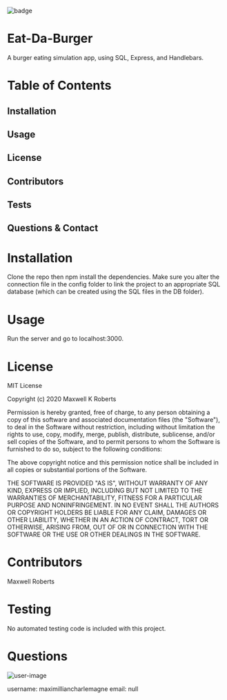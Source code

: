 ![badge](https://img.shields.io/github/languages/top/maximilliancharlemagne/burger)
 
# Eat-Da-Burger
 
A burger eating simulation app, using SQL, Express, and Handlebars.
 
# Table of Contents
## Installation
## Usage
## License
## Contributors
## Tests
## Questions & Contact
 
# Installation
Clone the repo then npm install the dependencies. Make sure you alter the connection file in the config folder to link the project to an appropriate SQL database (which can be created using the SQL files in the DB folder).
 
# Usage
Run the server and go to localhost:3000.
 
# License
MIT License

Copyright (c) 2020 Maxwell K Roberts

Permission is hereby granted, free of charge, to any person obtaining a copy
of this software and associated documentation files (the "Software"), to deal
in the Software without restriction, including without limitation the rights
to use, copy, modify, merge, publish, distribute, sublicense, and/or sell
copies of the Software, and to permit persons to whom the Software is
furnished to do so, subject to the following conditions:

The above copyright notice and this permission notice shall be included in all
copies or substantial portions of the Software.

THE SOFTWARE IS PROVIDED "AS IS", WITHOUT WARRANTY OF ANY KIND, EXPRESS OR
IMPLIED, INCLUDING BUT NOT LIMITED TO THE WARRANTIES OF MERCHANTABILITY,
FITNESS FOR A PARTICULAR PURPOSE AND NONINFRINGEMENT. IN NO EVENT SHALL THE
AUTHORS OR COPYRIGHT HOLDERS BE LIABLE FOR ANY CLAIM, DAMAGES OR OTHER
LIABILITY, WHETHER IN AN ACTION OF CONTRACT, TORT OR OTHERWISE, ARISING FROM,
OUT OF OR IN CONNECTION WITH THE SOFTWARE OR THE USE OR OTHER DEALINGS IN THE
SOFTWARE.
 
# Contributors
Maxwell Roberts
 
# Testing
No automated testing code is included with this project.
 
# Questions
![user-image](https://avatars3.githubusercontent.com/u/13306164?v=4)
 
username: maximilliancharlemagne
email: null
 